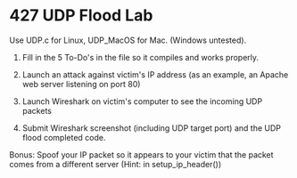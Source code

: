 # 427 UDP Flood Lab
Use UDP.c for Linux, UDP_MacOS for Mac. (Windows untested).

1) Fill in the 5 To-Do's in the file so it compiles and works properly. 

2) Launch an attack against victim's IP address (as an example, an Apache web server listening on port 80)

3) Launch Wireshark on victim's computer to see the incoming UDP packets

4) Submit Wireshark screenshot (including UDP target port) and the UDP flood completed code.

Bonus: Spoof your IP packet so it appears to your victim that the packet comes from a different server (Hint: in setup_ip_header())
